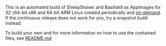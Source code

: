 This is an automated build of SheepShaver and BasiliskII as AppImages for 32-/64-bit x86 and 64-bit ARM Linux created periodically and [on-demand](https://github.com/Korkman/macemu-appimage-builder/issues/10). If the continuous release does not work for you, try a snapshot build instead.

To build your own and for more information on how to use the contained files, see [README.md](https://github.com/Korkman/macemu-appimage-builder/blob/main/README.md)
